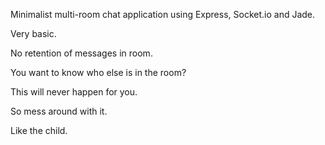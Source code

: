 Minimalist multi-room chat application using Express, Socket.io and Jade.

Very basic.

No retention of messages in room.

You want to know who else is in the room?

This will never happen for you.

So mess around with it.

Like the child.
